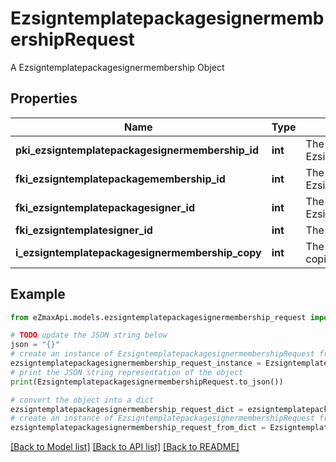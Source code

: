 # EzsigntemplatepackagesignermembershipRequest

A Ezsigntemplatepackagesignermembership Object

## Properties

Name | Type | Description | Notes
------------ | ------------- | ------------- | -------------
**pki_ezsigntemplatepackagesignermembership_id** | **int** | The unique ID of the Ezsigntemplatepackagesignermembership | [optional] 
**fki_ezsigntemplatepackagemembership_id** | **int** | The unique ID of the Ezsigntemplatepackagemembership | 
**fki_ezsigntemplatepackagesigner_id** | **int** | The unique ID of the Ezsigntemplatepackagesigner | 
**fki_ezsigntemplatesigner_id** | **int** | The unique ID of the Ezsigntemplatesigner | 
**i_ezsigntemplatepackagesignermembership_copy** | **int** | The Copy number in case of multiple copies. | [optional] 

## Example

```python
from eZmaxApi.models.ezsigntemplatepackagesignermembership_request import EzsigntemplatepackagesignermembershipRequest

# TODO update the JSON string below
json = "{}"
# create an instance of EzsigntemplatepackagesignermembershipRequest from a JSON string
ezsigntemplatepackagesignermembership_request_instance = EzsigntemplatepackagesignermembershipRequest.from_json(json)
# print the JSON string representation of the object
print(EzsigntemplatepackagesignermembershipRequest.to_json())

# convert the object into a dict
ezsigntemplatepackagesignermembership_request_dict = ezsigntemplatepackagesignermembership_request_instance.to_dict()
# create an instance of EzsigntemplatepackagesignermembershipRequest from a dict
ezsigntemplatepackagesignermembership_request_from_dict = EzsigntemplatepackagesignermembershipRequest.from_dict(ezsigntemplatepackagesignermembership_request_dict)
```
[[Back to Model list]](../README.md#documentation-for-models) [[Back to API list]](../README.md#documentation-for-api-endpoints) [[Back to README]](../README.md)


